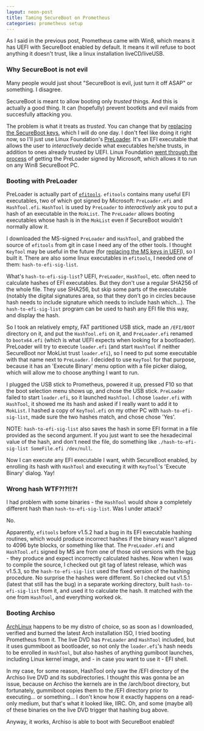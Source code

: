```yaml
---
layout: neon-post
title: Taming SecureBoot on Prometheus
categories: prometheus setup
---
```

As I said in the previous post, Prometheus came with Win8, which means it has UEFI with SecureBoot enabled by default. It means it will refuse to boot anything it doesn't trust, like a linux installation liveCD/liveUSB.

### Why SecureBoot is not evil

Many people would just shout "SecureBoot is evil, just turn it off ASAP" or something. I disagree.

SecureBoot is meant to allow booting only *trusted* things. And this is actually a good thing. It can (hopefully) prevent bootkits and evil maids from succesfully attacking you.

The problem is what it treats as *trusted*. You can change that by [replacing the SecureBoot keys][own-your-uefi], which I will do one day. I don't feel like doing it right now, so I'll just use Linux Foundation's [PreLoader]. It's an EFI executable that allows the user to *interactively* decide what executables he/she trusts, in addition to ones already trusted by UEFI. Linux Foundation [went through the process][preloader-sign-effort] of getting the PreLoader signed by Microsoft, which allows it to run on any Win8 SecureBoot PC.

### Booting with PreLoader

PreLoader is actually part of [`efitools`][efitools]. `efitools` contains many useful EFI executables, two of which got signed by Microsoft: `PreLoader.efi` and `HashTool.efi`. `HashTool` is used by `PreLoader` to *interactively* ask you to put a hash of an executable in the `MokList`. The `PreLoader` allows booting executables whose hash is in the `MokList` even if SecureBoot wouldn't normally allow it.

I downloaded the MS-signed `PreLoader` and `HashTool`, and grabbed the source of `efitools` from git in case I need any of the other tools. I thought `KeyTool` may be useful in the future (for [replacing the MS keys in UEFI][own-your-uefi]), so I built it. There are also some linux executables in `efitools`, I needed one of them: `hash-to-efi-sig-list`.

What's `hash-to-efi-sig-list`? UEFI, `PreLoader`, `HashTool`, etc. often need to calculate hashes of EFI executables. But they don't use a regular SHA256 of the whole file. They use SHA256, but skip some parts of the executable (notably the digital signatures area, so that they don't go in circles because hash needs to include signature which needs to include hash which...). The `hash-to-efi-sig-list` program can be used to hash any EFI file this way, and display the hash.

So I took an relatively empty, FAT partitioned USB stick, made an `/EFI/BOOT` directory on it, and put the `HashTool.efi` on it, and `PreLoader.efi` renamed to `bootx64.efi` (which is what UEFI expects when looking for a bootloader). PreLoader will try to execute `loader.efi` (and start `HashTool` if neither SecureBoot nor MokList trust `loader.efi`), so I need to put some executable with that name next to `PreLoader`. I decided to use `KeyTool` for that purpose, because it has an 'Execute Binary' menu option with a file picker dialog, which will allow me to choose anything I want to run.

I plugged the USB stick to Prometheus, powered it up, pressed F10 so that the boot selection menu shows up, and chose the USB stick. `PreLoader` failed to start `loader.efi`, so it launched `HashTool`. I chose `loader.efi` with `HashTool`, it showed me its hash and asked if I really want to add it to `MokList`. I hashed a copy of `KeyTool.efi` on my other PC with `hash-to-efi-sig-list`, made sure the two hashes match, and chose chose 'Yes'.

NOTE: `hash-to-efi-sig-list` also saves the hash in some EFI format in a file provided as the second argument. If you just want to see the hexadecimal value of the hash, and don't need the file, do something like `./hash-to-efi-sig-list SomeFile.efi /dev/null`.

Now I can execute any EFI executable I want, whith SecureBoot enabled, by enrolling its hash with `HashTool` and executing it with `KeyTool`'s 'Execute Binary' dialog. Yay!

### Wrong hash WTF?!?!!?!

I had problem with some binaries - the `HashTool` would show a completely different hash than `hash-to-efi-sig-list`. Was I under attack?

No.

Apparently, `efitools` before v1.5.2 had a bug in its EFI executable hashing routines, which would produce incorrect hashes if the binary wasn't aligned to 4096 byte blocks, or something like that. The `PreLoader.efi` and `HashTool.efi` signed by MS are from one of those old versions with the [bug] - they produce and expect incorrectly calculated hashes. Now when I was to compile the source, I checked out git tag of latest release, which was v1.5.3, so the `hash-to-efi-sig-list` used the fixed version of the hashing procedure. No surprise the hashes were different. So I checked out v1.5.1 (latest that still has the bug) in a separate working directory, built `hash-to-efi-sig-list` from it, and used it to calculate the hash. It matched with the one from `HashTool`, and everything worked ok.

### Booting Archiso

[ArchLinux] happens to be my distro of choice, so as soon as I downloaded, verified and burned the latest Arch installation ISO, I tried booting Prometheus from it. The live DVD has `PreLoader` and `HashTool` included, but it uses gummiboot as bootloader, so not only the `loader.efi`'s hash needs to be enrolled in `HashTool`, but also hashes of anything gumiboot launches, including Linux kernel image, and - in case you want to use it - EFI shell.

In my case, for some reason, HashTool only saw the /EFI directory of the Archiso live DVD and its subdirectories. I thought this was gonna be an issue, because on Archiso the kernels are in the /arch/boot directory, but fortunately, gummiboot copies them to the /EFI directory prior to executing... or something... I don't know how it exactly happens on a read-only medium, but that's what it looked like, IIRC. Oh, and some (maybe all) of these binaries on the live DVD trigger that hashing bug above.

Anyway, it works, Archiso is able to boot with SecureBoot enabled!

[own-your-uefi]: http://blog.hansenpartnership.com/owning-your-windows-8-uefi-platform/
[PreLoader]: http://blog.hansenpartnership.com/linux-foundation-secure-boot-system-released/
[preloader-sign-effort]: http://blog.hansenpartnership.com/adventures-in-microsoft-uefi-signing/
[efitools]: https://git.kernel.org/cgit/linux/kernel/git/jejb/efitools.git/
[bug]: https://git.kernel.org/cgit/linux/kernel/git/jejb/efitools.git/commit/?id=23c32a94d9d8932bb8dbaa5bff190dc3d28b27c8
[ArchLinux]: https://www.archlinux.org/

